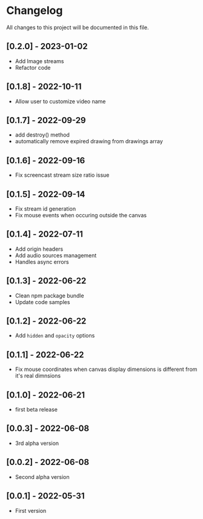# Changelog
All changes to this project will be documented in this file.

## [0.2.0] - 2023-01-02
- Add Image streams
- Refactor code

## [0.1.8] - 2022-10-11
- Allow user to customize video name

## [0.1.7] - 2022-09-29
- add destroy() method
- automatically remove expired drawing from drawings array

## [0.1.6] - 2022-09-16
- Fix screencast stream size ratio issue

## [0.1.5] - 2022-09-14
- Fix stream id generation
- Fix mouse events when occuring outside the canvas

## [0.1.4] - 2022-07-11
- Add origin headers
- Add audio sources management
- Handles async errors

## [0.1.3] - 2022-06-22
- Clean npm package bundle
- Update code samples

## [0.1.2] - 2022-06-22
- Add `hidden` and `opacity` options
  
## [0.1.1] - 2022-06-22
- Fix mouse coordinates when canvas display dimensions is different from it's real dimnsions

## [0.1.0] - 2022-06-21
- first beta release

## [0.0.3] - 2022-06-08
- 3rd alpha version


## [0.0.2] - 2022-06-08
- Second alpha version


## [0.0.1] - 2022-05-31
- First version
